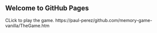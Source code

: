 ## Welcome to GitHub Pages

CLick to play the game. https://paul-perez/github.com/memory-game-vanilla/TheGame.htm

